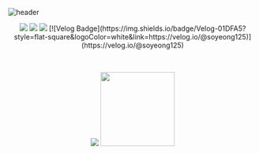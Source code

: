 ![header](https://capsule-render.vercel.app/api?type=waving&color=dbc5b5&height=200&section=header&text=SoYeong's%20Github&fontSize=70&fontColor=ffffff)
<div align="center" style="text-align:center">
<a href="https://github.com/soyeong125"><img src="https://hits.seeyoufarm.com/api/count/incr/badge.svg?url=https%3A%2F%2Fgithub.com%2Fseondal&count_bg=%23000000&title_bg=%23000000&icon=github.svg&icon_color=%23E7E7E7&title=GitHub&edge_flat=false)"/></a>
<a href="mailto:thdud3410@gmail.com"><img src="https://img.shields.io/badge/Gmail-ea4536?style=flat-square&logo=Gmail&logoColor=white"/></a>
<a href="https://velog.io/@soyeong125"><img src="https://img.shields.io/badge/Velog-3DDC84?style=flat-square&logo=Blogger&logoColor=white"/></a>
[![Velog Badge](https://img.shields.io/badge/Velog-01DFA5?style=flat-square&logoColor=white&link=https://velog.io/@soyeong125)](https://velog.io/@soyeong125)
</div>
<h2 align="center"></h2>
<br>
<div align="center">
<img src="https://github-readme-stats.vercel.app/api/top-langs/?username=soyeong125&theme=dacular&layout=compact&langs_count=10"/>
<img src="https://github-readme-stats.vercel.app/api?username=soyeong125&show_icons=true&theme=dacular" height="150"/>
</div/

